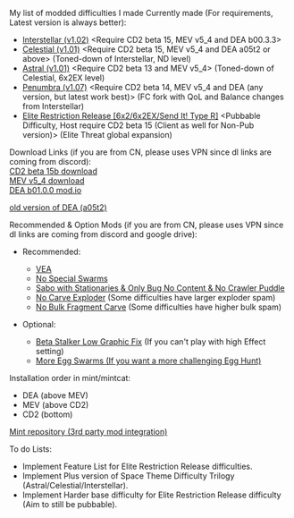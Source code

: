 My list of modded difficulties I made
Currently made (For requirements, Latest version is always better):
- [Interstellar (v1.02)](https://github.com/MoonLightOri/my-own-modded-DRG-difficulties/blob/main/Interstellar) <Require CD2 beta 15, MEV v5_4 and DEA b00.3.3>
- [Celestial (v1.01)](https://github.com/MoonLightOri/my-own-modded-DRG-difficulties/blob/main/Celestial) <Require CD2 beta 15, MEV v5_4 and DEA a05t2 or above> (Toned-down of Interstellar, ND level) 
- [Astral (v1.01)](https://github.com/MoonLightOri/my-own-modded-DRG-difficulties/blob/main/Astral) <Require CD2 beta 13 and MEV v5_4> (Toned-down of Celestial, 6x2EX level)
- [Penumbra (v1.07)](https://github.com/MoonLightOri/my-own-modded-DRG-difficulties/blob/main/Penumbra/Penumbra%20v1.07.json) <Require CD2 beta 14, MEV v5_4 and DEA (any version, but latest work best)> (FC fork with QoL and Balance changes from Interstellar)
- [Elite Restriction Release [6x2/6x2EX/Send It! Type R]](https://github.com/MoonLightOri/my-own-modded-DRG-difficulties/tree/main/Elite%20Restriction%20Release) <Pubbable Difficulty, Host require CD2 beta 15 (Client as well for Non-Pub version)> (Elite Threat global expansion)

Download Links (if you are from CN, please uses VPN since dl links are coming from discord): <br />
[CD2 beta 15b download](https://cdn.discordapp.com/attachments/1248846649107943434/1376674183953518642/custom-difficulty2-update-15b.zip?ex=683a23be&is=6838d23e&hm=54ef878573c043323a5f11ccff0ab4ecc10c6067b183d17de0a24afe3399d556&) <br />
[MEV v5_4 download](https://cdn.discordapp.com/attachments/1162902740230471720/1266497317855297536/MEVv5_4.pak?ex=67cea74a&is=67cd55ca&hm=89d81a4af61bfe231939390f898452196caaf05bb9a2f1c449366def6a61e1b1&) <br />
[DEA b01.0.0 mod.io](https://mod.io/g/drg/m/donnies-enemy-addon-cd2-version) <br />

[old version of DEA (a05t2)](https://cdn.discordapp.com/attachments/1264172880359591996/1321546340093657209/DEA_a05t2.pak?ex=67ce87b0&is=67cd3630&hm=4a8d33b1b397d1c6156d3dc5ea0fa02d088d41a104025bc6d177924c74c6dcb8&) <br />

Recommended & Option Mods (if you are from CN, please uses VPN since dl links are coming from discord and google drive):
- Recommended:
    + [VEA](https://mod.io/g/drg/m/vanilla-enemy-adjustments)
    + [No Special Swarms](https://mod.io/g/drg/m/no-special-swarms#3374117)
    + [Sabo with Stationaries & Only Bug No Content & No Crawler Puddle](https://drive.google.com/drive/folders/1E4UR8TwjofQM-b4SRm-pOf0bq4_qoYfL?usp=sharing)
    + [No Carve Exploder](https://cdn.discordapp.com/attachments/1148725752020340827/1189713606762303578/No_Carve_Exploders.pak?ex=67fe44e3&is=67fcf363&hm=a34e1174c13cdd3ce68ae891e94cc4ca7c757c8afbdbbc085f54911e175aa92c&) (Some difficulties have larger exploder spam)
    + [No Bulk Fragment Carve](https://cdn.discordapp.com/attachments/1148725752020340827/1207731780405305364/no_bulk_fragments_carve.pak?ex=67fde69f&is=67fc951f&hm=83c11c061c3c43b6cbe28fc173f53b0d554a2d8caa37f9c633568891c7a9a494&) (Some difficulties have higher bulk spam)

- Optional:
    + [Beta Stalker Low Graphic Fix](https://cdn.discordapp.com/attachments/1148725752020340827/1205500046557057055/StalkerLowGraphicsFix.pak?ex=67fe59e8&is=67fd0868&hm=97cb4a9dbca9553f1f5b720458a0e9f8d9d4ed943156c785e3d0c115dec793e0&) (If you can't play with high Effect setting)
    + [More Egg Swarms (If you want a more challenging Egg Hunt)](https://cdn.discordapp.com/attachments/1148725752020340827/1166128615440789546/more_egg_swarms_P.pak?ex=682ef0a7&is=682d9f27&hm=c21d0b1a6b76339885f8070ee82a954dd027619df1506a39824f347f1fdd8b42&)

Installation order in mint/mintcat: 
- DEA (above MEV)
- MEV (above CD2)
- CD2 (bottom)

[Mint repository (3rd party mod integration)](https://github.com/trumank/mint)

To do Lists:
- Implement Feature List for Elite Restriction Release difficulties.
- Implement Plus version of Space Theme Difficulty Trilogy (Astral/Celestial/Interstellar).
- Implement Harder base difficulty for Elite Restriction Release difficulty (Aim to still be pubbable).